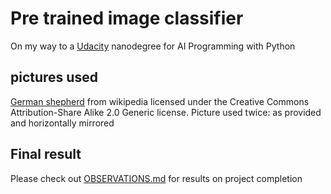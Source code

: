 # Pre trained image classifier
On my way to a [Udacity](https://www.udacity.com/course/ai-programming-python-nanodegree--nd089) nanodegree for AI Programming with Python

## pictures used
[German shepherd](https://commons.wikimedia.org/wiki/File:DSC_0346_(10096362833).jpg) from wikipedia licensed under the Creative Commons Attribution-Share Alike 2.0 Generic license. Picture used twice: as provided and horizontally mirrored

## Final result
Please check out [OBSERVATIONS.md](https://github.com/pipe3/pre-trained-image-classifier/blob/master/OBSERVATIONS.md) for results on project completion
